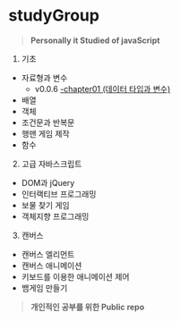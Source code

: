 # studyGroup
>__Personally it Studied of javaScript__

1. 기초
* 자료형과 변수
   - v0.0.6 [-chapter01 (데이터 타입과 변수)](https://github.com/Chrissspark/funnyJavaScript/blob/master/1_%EA%B8%B0%EC%B4%88/dataTypeAndVariable.js)
* 배열
* 객체
* 조건문과 반복문
* 행맨 게임 제작
* 함수

2. 고급 자바스크립트
* DOM과 jQuery
* 인터랙티브 프로그래밍
* 보물 찾기 게임
* 객체지향 프로그래밍

3. 캔버스
* 캔버스 엘리먼트
* 캔버스 애니메이션
* 키보드를 이용한 애니메이션 제어
* 뱀게임 만들기


>__개인적인 공부를 위한 Public repo__